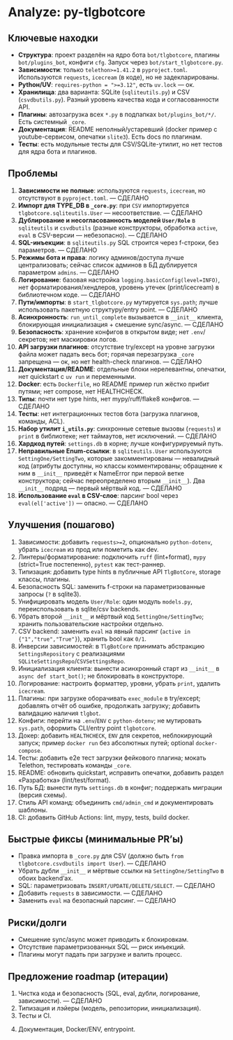 # Analyze: py-tlgbotcore

## Ключевые находки
- **Структура**: проект разделён на ядро бота `bot/tlgbotcore`, плагины `bot/plugins_bot`, конфиги `cfg`. Запуск через `bot/start_tlgbotcore.py`.
- **Зависимости**: только `telethon>=1.41.2` в `pyproject.toml`. Используются `requests`, `icecream` (в коде), но не задекларированы.
- **Pythон/UV**: `requires-python = ">=3.12"`, есть `uv.lock` — ок.
- **Хранилища**: два варианта: SQLite (`sqliteutils.py`) и CSV (`csvdbutils.py`). Разный уровень качества кода и согласованности API.
- **Плагины**: автозагрузка всех `*.py` в подпапках `bot/plugins_bot/*/`. Есть системный `_core`.
- **Документация**: README неполный/устаревший (docker пример с youtube-сервисом, опечатки `slite3`). Есть docs по плагинам.
- **Тесты**: есть модульные тесты для CSV/SQLite-утилит, но нет тестов для ядра бота и плагинов.

## Проблемы
1. **Зависимости не полные**: используются `requests`, `icecream`, но отсутствуют в `pyproject.toml`. — СДЕЛАНО
2. **Импорт для TYPE_DB в `_core.py`**: при `CSV` импортируется `tlgbotcore.sqliteutils.User` — несоответствие. — СДЕЛАНО
3. **Дублирование и несогласованность моделей `User/Role`** в `sqliteutils` и `csvdbutils` (разные конструкторы, обработка `active`, `eval` в CSV-версии — небезопасно). — СДЕЛАНО
4. **SQL-инъекции**: в `sqliteutils.py` SQL строится через f-строки, без параметров. — СДЕЛАНО
5. **Режимы бота и права**: логику админов/доступа лучше централизовать; сейчас список админов в БД дублируется параметром `admins`. — СДЕЛАНО
6. **Логирование**: базовая настройка `logging.basicConfig(level=INFO)`, нет форматирования/хендлеров, уровень утечек (print/icecream) в библиотечном коде. — СДЕЛАНО
7. **Пути/импорты**: в `start_tlgbotcore.py` мутируется `sys.path`; лучше использовать пакетную структуру/entry point. — СДЕЛАНО
8. **Асинхронность**: `run_until_complete` вызывается в `__init__` клиента, блокирующая инициализация + смешение sync/async. — СДЕЛАНО
9. **Безопасность**: хранение конфигов в открытом виде; нет `.env`/секретов; нет маскировки логов.
10. **API загрузки плагинов**: отсутствие try/except на уровне загрузки файла может падать весь бот; горячая перезагрузка `_core` запрещена — ок, но нет health-check плагинов. — СДЕЛАНО
11. **Документация/README**: отдельные блоки нерелевантны, опечатки, нет quickstart с `uv run` и переменными. 
12. **Docker**: есть `Dockerfile`, но README пример run жёстко прибит путями; нет compose, нет HEALTHCHECK. 
13. **Типы**: почти нет type hints, нет mypy/ruff/flake8 конфигов. — СДЕЛАНО
14. **Тесты**: нет интеграционных тестов бота (загрузка плагинов, команды, ACL). 
15. **Набор утилит `i_utils.py`**: синхронные сетевые вызовы (`requests`) и `print` в библиотеке; нет таймаутов, нет исключений. — СДЕЛАНО
16. **Хардкод путей**: `settings.db` в корне; лучше конфигурируемый путь.
17. **Неправильные Enum-ссылки**: в `sqliteutils.User` используются `SettingOne/SettingTwo`, которые закомментированы — невалидный код (атрибуты доступны, но классы комментированы; обращение к ним в `__init__` приведёт к NameError при первой ветке конструктора; сейчас переопределено вторым `__init__`). Два `__init__` подряд — первый мёртвый код. — СДЕЛАНО
18. **Использование `eval` в CSV-слое**: парсинг bool через `eval(el['active'])` — опасно. — СДЕЛАНО

## Улучшения (пошагово)
1. Зависимости: добавить `requests>=2`, опционально `python-dotenv`, убрать `icecream` из прод или пометить как dev.
2. Линтеры/форматирование: подключить `ruff` (lint+format), `mypy` (strict=True постепенно), `pytest` как тест-раннер.
3. Типизация: добавить type hints в публичные API `TlgBotCore`, storage классы, плагины.
4. Безопасность SQL: заменить f-строки на параметризованные запросы (`?` в sqlite3).
5. Унифицировать модель `User/Role`: один модуль `models.py`, переиспользовать в sqlite/csv backends.
6. Убрать второй `__init__` и мёртвый код `SettingOne/SettingTwo`; хранить пользовательские настройки отдельно.
7. CSV backend: заменить `eval` на явный парсинг (`active in {"1","true","True"}`), хранить bool как `0/1`.
8. Инверсии зависимостей: в `TlgBotCore` принимать абстракцию `SettingsRepository` с реализациями `SQLiteSettingsRepo`/`CSVSettingsRepo`.
9. Инициализация клиента: вынести асинхронный старт из `__init__` в `async def start_bot()`; не блокировать в конструкторе.
10. Логирование: настроить форматтер, уровни, убрать `print`, удалить `icecream`.
11. Плагины: при загрузке оборачивать `exec_module` в try/except; добавлять отчёт об ошибке, продолжать загрузку; добавить валидацию наличия `tlgbot`.
12. Конфиги: перейти на `.env`/`ENV` с `python-dotenv`; не мутировать `sys.path`, оформить CLI/entry point `tlgbotcore`.
13. Докер: добавить `HEALTHCHECK`, `ENV` для секретов, неблокирующий запуск; пример `docker run` без абсолютных путей; optional `docker-compose`.
14. Тесты: добавить e2e тест загрузки фейкового плагина; мокать Telethon, тестировать команды `_core`.
15. README: обновить quickstart, исправить опечатки, добавить раздел «Разработка» (lint/test/format).
16. Путь БД: вынести путь `settings.db` в конфиг; поддержать миграции (версия схемы).
17. Стиль API команд: объединить `cmd/admin_cmd` и документировать шаблоны.
18. CI: добавить GitHub Actions: lint, mypy, tests, build docker.

## Быстрые фиксы (минимальные PR’ы)
- Правка импорта в `_core.py` для CSV (должно быть `from tlgbotcore.csvdbutils import User`). — СДЕЛАНО
- Убрать дубли `__init__` и мёртвые ссылки на `SettingOne/SettingTwo` в обоих backend’ах.
- SQL: параметризовать `INSERT/UPDATE/DELETE/SELECT`. — СДЕЛАНО
- Добавить `requests` в зависимости. — СДЕЛАНО
- Заменить `eval` на безопасный парсинг. — СДЕЛАНО

## Риски/долги
- Смешение sync/async может приводить к блокировкам.
- Отсутствие параметризованных SQL — риск инъекций.
- Плагины могут падать при загрузке и валить процесс.

## Предложение roadmap (итерации)
1) Чистка кода и безопасность (SQL, eval, дубли, логирование, зависимости). — СДЕЛАНО
2) Типизация и лэйеры (модель, репозитории, инициализация).
3) Тесты и CI.
4. Документация, Docker/ENV, entrypoint.
